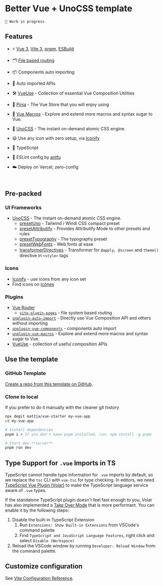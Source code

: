 # Better Vue + UnoCSS template

    🚧 Work in progress

## Features

- ⚡️ [Vue 3](https://github.com/vuejs/core), [Vite 3](https://github.com/vitejs/vite), [pnpm](https://pnpm.io/), [ESBuild](https://github.com/evanw/esbuild)

- 🗂 [File based routing](./src/pages)

- 📦 Components auto importing

- 🫧 Auto imported APIs

- 🛠️ [VueUse](https://vueuse.org/) - Collection of essential Vue Composition Utilities

- 🍍 [Pinia](https://pinia.vuejs.org/) - The Vue Store that you will enjoy using

- 🍍 [Vue Macros](https://vue-macros.sxzz.moe/) - Explore and extend more macros and syntax sugar to Vue.

- 🎨 [UnoCSS](https://github.com/antfu/unocss) - The instant on-demand atomic CSS engine.

- 😃 Use any icon with zero setup, via [Iconify](https://docs.iconify.design/icon-components/vue/)

- 🦾 TypeScript

- 🧹 ESLint config by [antfu](https://github.com/antfu/eslint-config)

- ☁️ Deploy on Vercel, zero-config


<br>

## Pre-packed

### UI Frameworks

- [UnoCSS](https://github.com/antfu/unocss) - The instant on-demand atomic CSS engine.
  - [presetUno](https://github.com/unocss/unocss/tree/main/packages/preset-uno) - Tailwind / Windi CSS compact preset
  - [presetAttributify](https://github.com/unocss/unocss/tree/main/packages/preset-attributify) - Provides Attributify Mode to other presets and rules
  - [presetTypography](https://github.com/unocss/unocss/tree/main/packages/preset-typography) - The typography preset
  - [presetWebFonts](https://github.com/unocss/unocss/tree/main/packages/preset-web-fonts) - Web fonts at ease
  - [transformerDirectives](https://github.com/unocss/unocss/tree/main/packages/transformer-directives) - Transformer for `@apply`、`@screen` and `theme()` directive in `<style>` tags

### Icons

- [Iconify](https://iconify.design) - use icons from any icon set
- Find icons on [Icônes](https://icones.netlify.app/)

### Plugins

- [Vue Router](https://github.com/vuejs/vue-router)
  - [`vite-plugin-pages`](https://github.com/hannoeru/vite-plugin-pages) - file system based routing
- [`unplugin-auto-import`](https://github.com/antfu/unplugin-auto-import) - Directly use Vue Composition API and others without importing
- [`unplugin-vue-components`](https://github.com/antfu/unplugin-vue-components) - components auto import
- [`unplugin-vue-macros`](https://github.com/sxzz/unplugin-vue-macros) - Explore and extend more macros and syntax sugar to Vue.
- [VueUse](https://github.com/antfu/vueuse) - collection of useful composition APIs

## Use the template

### GitHub Template

[Create a repo from this template on GitHub](https://github.com/mat2ja/vue-starter/generate).

### Clone to local

If you prefer to do it manually with the cleaner git history

```bash
npx degit mat2ja/vue-starter my-vue-app
cd my-vue-app

# Install dependencies
pnpm i # If you don't have pnpm installed, run: npm install -g pnpm

# Start dev **server**
pnpm run dev
```

## Type Support for `.vue` Imports in TS

TypeScript cannot handle type information for `.vue` imports by default, so we replace the `tsc` CLI with `vue-tsc` for type checking. In editors, we need [TypeScript Vue Plugin (Volar)](https://marketplace.visualstudio.com/items?itemName=Vue.vscode-typescript-vue-plugin) to make the TypeScript language service aware of `.vue` types.

If the standalone TypeScript plugin doesn't feel fast enough to you, Volar has also implemented a [Take Over Mode](https://github.com/johnsoncodehk/volar/discussions/471#discussioncomment-1361669) that is more performant. You can enable it by the following steps:

1. Disable the built-in TypeScript Extension
    1) Run `Extensions: Show Built-in Extensions` from VSCode's command palette
    2) Find `TypeScript and JavaScript Language Features`, right click and select `Disable (Workspace)`
2. Reload the VSCode window by running `Developer: Reload Window` from the command palette.

## Customize configuration

See [Vite Configuration Reference](https://vitejs.dev/config/).
